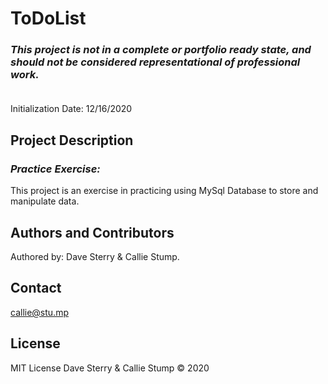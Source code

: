 # ToDoList
### _This project is not in a complete or portfolio ready state, and should not be considered representational of professional work._<br><br>

Initialization Date: 12/16/2020
## Project Description
### _Practice Exercise:_<br>
This project is an exercise in practicing using MySql Database to store and manipulate data.
## Authors and Contributors
Authored by: Dave Sterry & Callie Stump.

## Contact
callie@stu.mp

## License
MIT License
Dave Sterry & Callie Stump © 2020


